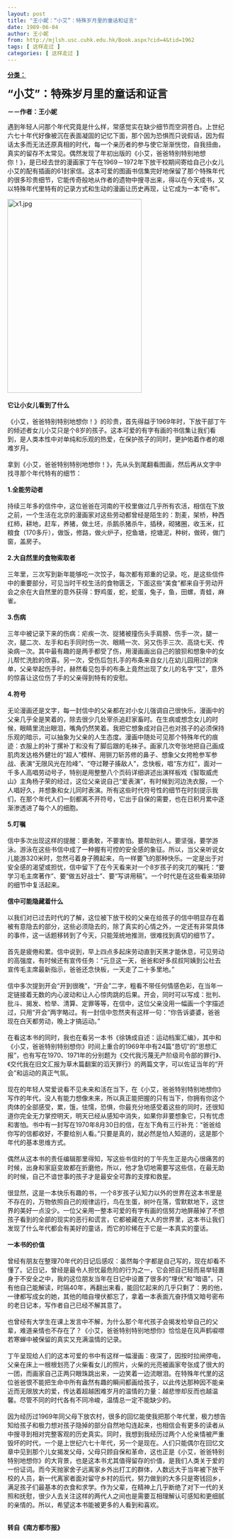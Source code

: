 ```yaml
---
layout: post
title: "王小妮：“小艾”：特殊岁月里的童话和证言"
date: 1989-06-04
author: 王小妮
from: http://mjlsh.usc.cuhk.edu.hk/Book.aspx?cid=4&tid=1962
tags: [ 这样走过 ]
categories: [ 这样走过 ]
---
```


<div style="margin: 15px 10px 10px 0px;">
 <div>
  <span id="ctl00_ContentPlaceHolder1_chapter1_SubjectLabel" style="font-weight:bold;text-decoration:underline;">
   分类：
  </span>
 </div>
 <p>
  <strong>
   <font size="5">
    “小艾”：特殊岁月里的童话和证言
   </font>
  </strong>
 </p>
 <p>
  <strong>
   －－作者：王小妮
  </strong>
 </p>
 <p>
  遇到年轻人问那个年代究竟是什么样，常感觉实在缺少细节而空洞苍白。上世纪六七十年代好像被沉在表面凝固的记忆下面，那个因为恐惧而只说假话，因为假话太多而无法还原真相的时代，每一个亲历者的参与使它渐渐恍惚，自我扭曲，真实的留存不太常见。偶然发现了年初出版的《小艾，爸爸特别特别地想你！》，是已经去世的漫画家丁午在1969－1972年下放干校期间寄给自己小女儿小艾的配有插画的61封家信。这本可爱的图画书信集完好地保留了那个特殊年代的很多珍贵细节，它能传奇般地从作者的遗物中搜寻出来，得以在今天成书，又以特殊年代里特有的记录方式和生动的漫画让历史再现，让它成为一本“奇书”。
 </p>
 <p>
  <img align="top" alt="x1.jpg" border="0" height="438" src="http://mjlsh.usc.cuhk.edu.hk/medias/contents/1962/x1.jpg" width="303"/>
  <br/>
  <br/>
  <strong>
   它让小女儿看到了什么
   <br/>
  </strong>
  <br/>
  《小艾，爸爸特别特别地想你！》的珍贵，首先得益于1969年时，下放干部丁午的倾述者女儿小艾只是个8岁的孩子。这本可爱的有字有画的书信集让我们看到，是人类本性中对单纯和乐观的热爱，在保护孩子的同时，更护佑着作者的艰难岁月。
  <br/>
  <br/>
  拿到《小艾，爸爸特别特别地想你！》，先从头到尾翻看图画，然后再从文字中找寻那个年代特有的细节：
  <br/>
  <br/>
  <strong>
   1.全能劳动者
   <br/>
  </strong>
  <br/>
  持续三年多的信件中，这位爸爸在河南的干校里做过几乎所有农活，相信在下放之前，一个生活在北京的漫画家对这些劳动都曾经是陌生的：割麦，架桥，种西红柿，耕地，赶车，养猪，做土坯，杀鹅杀猪杀牛，插秧，砌猪圈，收玉米，扛粮食（170多斤），做饭，修路，做火炉子，挖鱼塘，挖塘泥，种树，做砖，做门窗，盖房子。
  <br/>
  <br/>
  <strong>
   2.大自然里的食物索取者
   <br/>
  </strong>
  <br/>
  三年里，三次写到新年能够吃一次饺子，每次都有郑重的记录。吃，是这些信件中的重要部分，可见当时干校生活的食物匮乏，下面这些“美食”都来自于劳动开会之余在大自然里的意外获得：野鸡蛋，蛇，蛇蛋，兔子，鱼，田螺，青蛙，麻雀。
  <br/>
  <br/>
  <strong>
   3.伤病
   <br/>
  </strong>
  <br/>
  三年中被记录下来的伤病：疟疾一次、捉猪被撞伤头手肩膀、伤手一次，腿一次，腿二次、左手和右手同时伤一次、眼睛一次、另又伤手三次、高烧七天、传染病一次。其中最有趣的是两手都受了伤，用漫画画出自己的狼狈和想象中的女儿帮忙洗脸的欣喜。另一次，受伤后包扎手的布条来自女儿在幼儿园用过的床单，父亲举起伤手时，赫然看见包手的布条上竟然出现了女儿的名字“艾”，意外的惊喜让这位伤了手的父亲得到特有的安慰。
  <br/>
  <br/>
  <strong>
   4.符号
   <br/>
  </strong>
  <br/>
  无论漫画还是文字，每一封信中的父亲都在对小女儿强调自己很快乐，漫画中的父亲几乎全是笑着的，除去很少几处宰杀追赶家畜时。在生病或想念女儿的时候，眼睛里流出眼泪，嘴角仍然笑着。我把它想象成对自己也对孩子的必须保持乐观的暗示，可以抽象为父亲的人生态度。漫画中随处可见那个特殊年代的痕迹：衣服上的补丁摞补丁和没有了脚后跟的毛袜子。画家几次夸张地把自己画成肌肉发达格外健壮的“超人”模样、用铡刀斩苏修的鼻子、想象父女挎枪参军参战、表演“无限风光在险峰”、“夺过鞭子揍敌人”，念快板，唱“东方红”，面对一千多人高唱劳动号子，特别是用整整八个页码详细讲述出演样板戏《智取威虎山》主角杨子荣的经过，这位父亲说自己“爱表演”，有时候到河边洗衣服，一个人唱好久，并想象和女儿同时表演。所有这些时代符号性的细节在时刻提示我们，在那个年代人们一刻都离不开符号，它出于自保的需要，也在日积月累中逐渐渗透进了每个人的细胞。
  <br/>
  <br/>
  <strong>
   5.叮嘱
   <br/>
  </strong>
  <br/>
  信中多次出现这样的提醒：要勇敢，不要害怕。要帮助别人。要坚强，要学游泳。游泳在这些书信中成了一种握有可控的安全感的象征。所以，当父亲听说女儿能游320米时，忽然弓着身子腾起来，鸟一样要飞的那种快乐。一定是出于对安全感的渴望或担忧，信中留下了在今天看来对一个8岁孩子的突兀的嘱托：“要学习毛主席著作”、要“做五好战士”、要“写讲用稿”。一个时代是在这些看来琐碎的细节中复活起来。
  <br/>
  <br/>
  <strong>
   信中可能隐藏着什么
   <br/>
  </strong>
  <br/>
  以我们对已过去时代的了解，这位被下放干校的父亲在给孩子的信中明显存在着被有意隐去的部分，这些必须隐去的，除了真实的心情之外，一定还有非常具体的事件，这一话题移转到了今天，只能笼统地推测，很难找到真切的细节了。
  <br/>
  <br/>
  首先是疲倦和累。信中说到，早上四点多起床劳动直到天黑才能休息，可见劳动的高强度，有时候还有宣传任务：“元旦这一天，爸爸和好多叔叔阿姨到公社去宣传毛主席最新指示，爸爸还念快板，一天走了二十多里地。”
  <br/>
  <br/>
  信中多次提到开会“开到很晚”，“开会”二字，粗看不带任何情感色彩，在当年一定链接着无数的内心波动和让人心惊肉跳的后果。开会，同时可以写成：批判、批斗、揭发、检举、清算、定罪等等，在信中，这位父亲没用一幅画一个字描述过，只用“开会”两字略过。有一封信中忽然夹有这样一句：“你告诉婆婆，爸爸现在白天都劳动，晚上才搞运动。”
  <br/>
  <br/>
  在看这本书的同时，我也在看另一本书《徐铸成自述：运动档案汇编》，其中和《小艾，爸爸特别特别想你》时间上重合的1969年中有24篇“恳切”的“思想汇报”，也有写在1970、1971年的分别题为《交代我污蔑无产阶级司令部的罪行》、《交代我在旧文汇报为草木篇翻案的滔天罪行》的两篇文字，可以佐证当年的“开会”和运动的真正气氛。
  <br/>
  <br/>
  现在的年轻人常爱说看不见未来和活在当下，在《小艾，爸爸特别特别地想你》写作的年代，没人有能力想像未来，所以真正能把握的只有当下，你拥有你这个肉体的全部感受，累，饿，怯懦，恐惧，你最充分地感受着这些的同时，还很知道你完全无力掌控明天，明天已经从感知中消失，如果你非要想象它，只有忧虑和害怕。书中有一封写在1970年8月30日的信，在左下角有三行补充：“爸爸给你写的信都收好，不要给别人看。”只要是真的，就必然是怕人知道的，这是那个年代的基本思维方式。
  <br/>
  <br/>
  偶然从这本书的责任编辑那里得知，写这些书信时的丁午先生正是内心很痛苦的时候，出身和家庭变故都在折磨他，所以，他才急切地需要写这些信，在最无助的时候，自己不谙世事的孩子才是最安全可靠的支撑和救星。
  <br/>
  <br/>
  很显然，这是一本快乐有趣的书，一个8岁孩子认知力以外的世界在这本书里是不存在的，万物依照自己的规律运行，鸟在生蛋，树叶在落，雪默默地下，这世界的美好一点没少。一位父亲用一整本可爱的有字有画的信努力地屏蔽掉了不想孩子看到的全部的现实的恶行和谎言，它都被藏在大人的世界里，这本书让我们发现了什么年代都会有美好的童话，而它的珍稀在于它是一本真实的童话。
  <br/>
  <br/>
  <strong>
   一本书的价值
   <br/>
  </strong>
  <br/>
  曾经有朋友在整理70年代的日记后感叹：虽然每个字都是自己写的，现在却看不懂了。记日记，曾经是最令人担忧最危险的行为之一，它会把自己轻而易举轻置身于不安全之中，我的这位朋友当年在日记中设置了很多的“埋伏”和“暗语”，只有他自己能解读，时隔40年，再翻出来看，能回忆起来的几乎只剩了：男的他，一律都写成女的她，其他的暗自埋伏都忘了，拿着一本表面亢奋抒情又暗号密布的老日记本，写作者自己已经不解其意了。
  <br/>
  <br/>
  也曾经有大学生在课上发言中不解，为什么那个年代孩子会揭发检举自己的父辈，难道亲情也不存在了？《小艾，爸爸特别特别地想你》恰恰是在风声鹤唳噤若寒蝉中被保留的真实又充满温情的记录。
  <br/>
  <br/>
  丁午呈现给人们的这本可爱的书中有这样一幅漫画：夜深了，因按时拉闸停电，父亲在床上一根根划亮了火柴看女儿的照片，火柴的光亮被画家夸张成了很大的一团，而画家自己正两只眼珠跳出来，一边笑着一边流眼泪。在特殊年代里的这位爸爸恨不能把生命中所有盎然有趣的瞬间都画给孩子，以此传达那种因不能亲近而无限放大的爱，传达着超越困难岁月的温情的力量：越悲惨却反而也越温馨。尽管不同的时代各有不同冷峻，温情总一定不能缺少的。
  <br/>
  <br/>
  因为经历过1969年同父母下放农村，很多的回忆能使我把那个年代里，极力想告知给孩子和极力想对孩子隐掉的部分自然地勾连起来，也相信会有更多的读者从中搜寻到相对完整客观的历史真实。同时，我想到我经历过两个人伦亲情被严重毁坏的时代，一个是上世纪六七十年代，另一个是现在。人们只能偶尔在回忆文章中见到那个儿女揭发父母，父母只顾自保和革命，这也正是《小艾，爸爸特别特别地想你》的大背景，也是这本书尤其值得留存的价值，是我们人类关于爱的一份证词。而今天抛家舍子远离家乡外出打工的群体，人数远大于当年被下放干校的人员，新一代离家者面对留守乡村的后代，努力做到的大多只是寄钱回乡，满足孩子们最基本的衣食和求学。作为父辈，在精神上几乎断绝了对下一代的关照和抚慰，很少人去关注这样的两代人之间也是需要互相理解认可感知和更细腻的亲情的。所以，希望这本书能被更多的人看到和喜欢。
 </p>
 <p>
  <br/>
  <strong>
   转自《南方都市报》
  </strong>
 </p>
</div>

